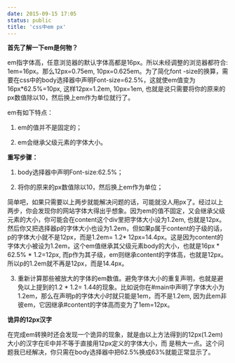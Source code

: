 ```yaml
---
date: 2015-09-15 17:05
status: public
title: 'css中em px'
---
```


**首先了解一下em是何物？**

em指字体高，任意浏览器的默认字体高都是16px。所以未经调整的浏览器都符合: 1em=16px。那么12px=0.75em, 10px=0.625em。为了简化font -size的换算，需要在css中的body选择器中声明Font-size=62.5%，这就使em值变为16px*62.5%=10px, 这样12px=1.2em, 10px=1em, 也就是说只需要将你的原来的px数值除以10，然后换上em作为单位就行了。

em有如下特点：

1. em的值并不是固定的；

2. em会继承父级元素的字体大小。


**重写步骤：**

1. body选择器中声明Font-size:62.5%；

2. 将你的原来的px数值除以10，然后换上em作为单位；

简单吧，如果只需要以上两步就能解决问题的话，可能就没人用px了。经过以上两步，你会发现你的网站字体大得出乎想象。因为em的值不固定，又会继承父级 元素的大小，你可能会在content这个div里把字体大小设为1.2em, 也就是12px。然后你又把选择器p的字体大小也设为1.2em，但如果p属于content的子级的话，p的字体大小就不是12px，而是1.2em= 1.2* 12px=14.4px。这是因为content的字体大小被设为1.2em，这个em值继承其父级元素body的大小，也就是16px * 62.5% * 1.2=12px, 而p作为其子级，em则继承content的字体高，也就是12px。所以p的1.2em就不再是12px，而是14.4px。

3. 重新计算那些被放大的字体的em数值。避免字体大小的重复声明，也就是避免以上提到的1.2 * 1.2= 1.44的现象。比如说你在#main中声明了字体大小为1.2em，那么在声明p的字体大小时就只能是1em，而不是1.2em, 因为此em非彼em，它因继承#content的字体高而变为了1em=12px。

**诡异的12px汉字**

在完成em转换时还会发现一个诡异的现象，就是由以上方法得到的12px(1.2em)大小的汉字在IE中并不等于直接用12px定义的字体大小，而 是稍大一点。这个问题我已经解决，你只需在body选择器中把62.5%换成63%就能正常显示了。